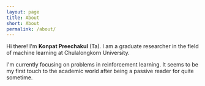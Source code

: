 ```yaml
---
layout: page
title: About
short: About
permalink: /about/
---
```


Hi there! I'm **Konpat Preechakul** (Ta). I am a graduate researcher in the field of machine learning at Chulalongkorn University. 

I'm currently focusing on problems in reinforcement learning. It seems to be my first touch to the academic world after being a passive reader for quite sometime. 

